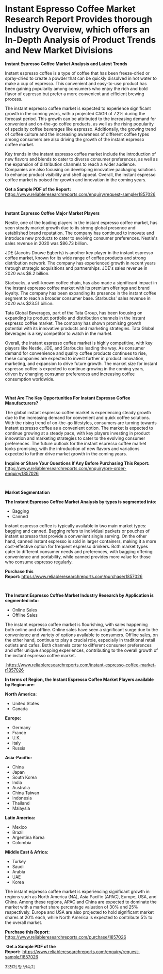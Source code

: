 <p><h1>Instant Espresso Coffee Market Research Report Provides thorough Industry Overview, which offers an In-Depth Analysis of Product Trends and New Market Divisions</h1></p><p><strong>Instant Espresso Coffee Market Analysis and Latest Trends</strong></p>
<p><p>Instant espresso coffee is a type of coffee that has been freeze-dried or spray-dried to create a powder that can be quickly dissolved in hot water to make a cup of espresso. This convenient and easy-to-use product has been gaining popularity among consumers who enjoy the rich and bold flavor of espresso but prefer a more convenient and efficient brewing process.</p><p>The instant espresso coffee market is expected to experience significant growth in the coming years, with a projected CAGR of 7.2% during the forecast period. This growth can be attributed to the increasing demand for convenient and on-the-go coffee products, as well as the rising popularity of specialty coffee beverages like espresso. Additionally, the growing trend of coffee culture and the increasing awareness of different coffee types among consumers are also driving the growth of the instant espresso coffee market.</p><p>Key trends in the instant espresso coffee market include the introduction of new flavors and blends to cater to diverse consumer preferences, as well as the expansion of distribution channels to reach a wider audience. Companies are also focusing on developing innovative packaging solutions to enhance product visibility and shelf appeal. Overall, the instant espresso coffee market is poised for growth and innovation in the coming years.</p></p>
<p><strong>Get a Sample PDF of the Report:&nbsp;</strong> <a href="https://www.reliableresearchreports.com/enquiry/request-sample/1857026">https://www.reliableresearchreports.com/enquiry/request-sample/1857026</a></p>
<p>&nbsp;</p>
<p><strong>Instant Espresso Coffee Major Market Players</strong></p>
<p><p>Nestle, one of the leading players in the instant espresso coffee market, has seen steady market growth due to its strong global presence and established brand reputation. The company has continued to innovate and introduce new products to cater to evolving consumer preferences. Nestle's sales revenue in 2020 was $86.73 billion.</p><p>JDE (Jacobs Douwe Egberts) is another key player in the instant espresso coffee market, known for its wide range of coffee products and strong distribution network. The company has experienced growth in recent years through strategic acquisitions and partnerships. JDE's sales revenue in 2020 was $8.2 billion.</p><p>Starbucks, a well-known coffee chain, has also made a significant impact in the instant espresso coffee market with its premium offerings and brand loyalty. The company has been expanding its presence in the instant coffee segment to reach a broader consumer base. Starbucks' sales revenue in 2020 was $23.51 billion.</p><p>Tata Global Beverages, part of the Tata Group, has been focusing on expanding its product portfolio and distribution channels in the instant espresso coffee market. The company has shown promising growth potential with its innovative products and marketing strategies. Tata Global Beverages is a key competitor to watch in the market.</p><p>Overall, the instant espresso coffee market is highly competitive, with key players like Nestle, JDE, and Starbucks leading the way. As consumer demand for convenience and quality coffee products continues to rise, these companies are expected to invest further in product innovation, marketing, and expansion to drive future growth. The market size for instant espresso coffee is expected to continue growing in the coming years, driven by changing consumer preferences and increasing coffee consumption worldwide.</p></p>
<p>&nbsp;</p>
<p><strong>What Are The Key Opportunities For Instant Espresso Coffee Manufacturers?</strong></p>
<p><p>The global instant espresso coffee market is experiencing steady growth due to the increasing demand for convenient and quick coffee solutions. With the rising trend of on-the-go lifestyles, consumers are turning towards instant espresso coffee as a convenient option. The market is expected to continue growing at a steady pace, with key players investing in product innovation and marketing strategies to cater to the evolving consumer preferences. The future outlook for the instant espresso coffee market looks promising, with the introduction of new flavors and variations expected to further drive market growth in the coming years.</p></p>
<p><strong>Inquire or Share Your Questions If Any Before Purchasing This Report:</strong> <a href="https://www.reliableresearchreports.com/enquiry/pre-order-enquiry/1857026">https://www.reliableresearchreports.com/enquiry/pre-order-enquiry/1857026</a></p>
<p>&nbsp;</p>
<p><strong>Market Segmentation</strong></p>
<p><strong>The Instant Espresso Coffee Market Analysis by types is segmented into:</strong></p>
<p><ul><li>Bagging</li><li>Canned</li></ul></p>
<p><p>Instant espresso coffee is typically available in two main market types: bagging and canned. Bagging refers to individual packets or pouches of instant espresso that provide a convenient single serving. On the other hand, canned instant espresso is sold in larger containers, making it a more cost-effective option for frequent espresso drinkers. Both market types cater to different consumer needs and preferences, with bagging offering convenience and portability, while canned provides more value for those who consume espresso regularly.</p></p>
<p><strong>Purchase this Report:&nbsp;</strong><a href="https://www.reliableresearchreports.com/purchase/1857026">https://www.reliableresearchreports.com/purchase/1857026</a></p>
<p>&nbsp;</p>
<p><strong>The Instant Espresso Coffee Market Industry Research by Application is segmented into:</strong></p>
<p><ul><li>Online Sales</li><li>Offline Sales</li></ul></p>
<p><p>The instant espresso coffee market is flourishing, with sales happening both online and offline. Online sales have seen a significant surge due to the convenience and variety of options available to consumers. Offline sales, on the other hand, continue to play a crucial role, especially in traditional retail outlets and cafes. Both channels cater to different consumer preferences and offer unique shopping experiences, contributing to the overall growth of the instant espresso coffee market.</p></p>
<p><a href="https://www.reliableresearchreports.com/instant-espresso-coffee-market-r1857026">&nbsp;https://www.reliableresearchreports.com/instant-espresso-coffee-market-r1857026</a></p>
<p><strong>In terms of Region, the Instant Espresso Coffee Market Players available by Region are:</strong></p>
<p>
    <p> <strong> North America: </strong>
        <ul>
            <li>United States</li>
            <li>Canada</li>
        </ul>
        </p> 
    <p> <strong> Europe: </strong>
        <ul>
            <li>Germany</li>
            <li>France</li>
            <li>U.K.</li>
            <li>Italy</li>
            <li>Russia</li>
        </ul>
        </p> 
    <p> <strong> Asia-Pacific: </strong>
        <ul>
            <li>China</li>
            <li>Japan</li>
            <li>South Korea</li>
            <li>India</li>
            <li>Australia</li>
            <li>China Taiwan</li>
            <li>Indonesia</li>
            <li>Thailand</li>
            <li>Malaysia</li>
        </ul>
        </p> 
    <p> <strong> Latin America: </strong>
        <ul>
            <li>Mexico</li>
            <li>Brazil</li>
            <li>Argentina Korea</li>
            <li>Colombia</li>
        </ul>
        </p> 
    <p> <strong> Middle East & Africa: </strong>
        <ul>
            <li>Turkey</li>
            <li>Saudi</li>
            <li>Arabia</li>
            <li>UAE</li>
            <li>Korea</li>
        </ul>
    </p>
    </p>
<p><p>The instant espresso coffee market is experiencing significant growth in regions such as North America (NA), Asia Pacific (APAC), Europe, USA, and China. Among these regions, APAC and China are expected to dominate the market with a market share percentage valuation of 30% and 25% respectively. Europe and USA are also projected to hold significant market shares at 20% each, while North America is expected to contribute 5% to the overall market.</p></p>
<p><strong>Purchase this Report: </strong><a href="https://www.reliableresearchreports.com/purchase/1857026">https://www.reliableresearchreports.com/purchase/1857026</a></p>
<p>&nbsp;<strong>Get a Sample PDF of the Report:&nbsp;&nbsp;</strong><a href="https://www.reliableresearchreports.com/enquiry/request-sample/1857026">https://www.reliableresearchreports.com/enquiry/request-sample/1857026</a></p>
<p><strong></strong></p>
<p><p><a href="https://medium.com/@crumbles67678/%EC%9E%90%EC%A0%84%EA%B1%B0-%ED%94%84%EB%9F%B0%ED%8A%B8-%EB%94%94%EB%A0%88%EC%9D%BC%EB%9F%AC-%EC%8B%9C%EC%9E%A5-%EA%B7%9C%EB%AA%A8-%EB%B0%8F-%EC%8B%9C%EC%9E%A5-%EB%8F%99%ED%96%A5-%EC%A0%84%EC%B2%B4-%EC%82%B0%EC%97%85-%EA%B0%9C%EC%9A%94-2024%EB%85%84%EB%B6%80%ED%84%B0-2031%EB%85%84-11b5feef9d66">자전거 앞 변속기</a></p></p>